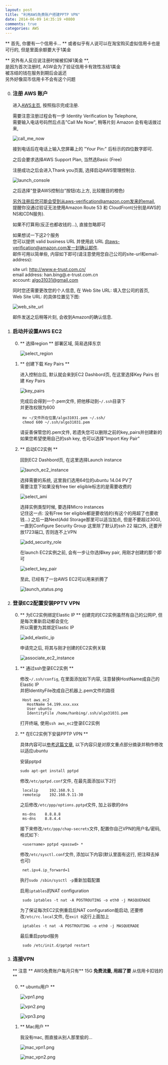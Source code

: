 ```yaml
---
layout: post
title: "利用AWS免费账户搭建PPTP VPN"
date: 2014-06-09 14:35:19 +0800
comments: true
categories: AWS
---
```


** 首先, 你要有一个信用卡...  **
或者似乎有人说可以在淘宝购买虚拟信用卡也是可行的, 但是里面余额要大于1美金

** 另外有人反应说注册时候被扣掉1美金 **,  
是因为首次注册时, ASW会为了验证信用卡有效性冻结1美金  
被冻结的钱在服务到期后会返还  
另外好像双币信用卡不会有这个问题


0. ### 注册 AWS 账户
    进入[AWS主页](http://aws.amazon.com/), 按照指示完成注册.
    
    需要注意注册过程会有一步 Identity Verification by Telephone,  
    需要输入电话号码然后点击"Call Me Now", 稍等片刻 Amazon 会有电话拨过来, 

    ![call_me_now](http://blog-banban.qiniudn.com/call_me_now.png)

    接到电话后在电话上输入您屏幕上的 "Your Pin:" 后标示的四位数字即可.

    之后会要求选择AWS Support Plan, 当然选Basic (Free)

    注册成功之后会进入Thank you页面, 选择启动AWS管理控制台.  

    ![launch_console](http://blog-banban.qiniudn.com/launch_console.png)

    之后选择"登录AWS控制台"按钮(右上方, 比较醒目的橙色)
    
    另外注册后您可能会受到从aws-verification@amazon.com发来的email,  
    提醒你没通过验证无法使用Amazon Route 53 和 CloudFront(分别是AWS的NS和CDN服务).  

    如果不打算用(反正也都收钱的...), 直接忽略即可

    如果想试一下这2个服务  
    您可以提供 valid business URL 并使用此 URL 向aws-verification@amazon.com发一封确认邮件.    
    邮件可用以简单些, 内容如下即可(请注意使用您自己公司的site-url和email-address):
    
    >
      site url:         http://www.e-trust.com.cn/    
      email address:    han.bing@.e-trust.com.cn  
      account:          algo31031@gmail.com  
   
    同时您还需要更改您的个人信息, 在 Web Site URL: 填入您公司的首页,  
    Web Site URL: 的具体位置见下图:
    
    ![web_site_url](http://blog-banban.qiniudn.com/web_site_url.png)
    
    邮件发送之后稍等片刻, 会收到Amazon的确认信息.
    
1. ### 启动并设置AWS EC2
    0. ** 选择region **
        部署区域, 简易选择东京

        ![select_region](http://blog-banban.qiniudn.com/select_region.png)

    1. ** 创建下载 Key Pairs **

        进入控制台后, 默认就会来到EC2 Dashbord页, 在这里选择Key Pairs
        创建 Key Pairs
        
        ![key_pairs](http://blog-banban.qiniudn.com/key_pairs.png)

        完成后会得到一个.pem文件, 把他移动到`~/.ssh`目录下  
        并更改权限为600

            mv ~/文件所在位置/algo31031.pem ~/.ssh/
            chmod 600 ~/.ssh/algo31031.pem
        
        请妥善保管您的.pem文件, 若遗失您可以删除之前的key_pairs并创建新的  
        如果您希望使用自己的ssh key, 也可以选择"Import Key Pair"                         

    2. ** 启动EC2实例 **

        回到EC2 Dashbord页, 在这里选择Launch instance

        ![launch_ec2_instance](http://blog-banban.qiniudn.com/launch_ec2_instance.png)

        选择需要的系统, 这里我们选用64位的ubuntu 14.04 PV了  
        需要注意下如果没有free tier eligible标志的是需要收费的

        ![select_ami](http://blog-banban.qiniudn.com/select_ami.png)

        选择实例类型时候, 要选择Micro instances  
        记住这一点: 没有Free tier eligible都是要收钱的(有这个的用超了也要收钱...)
        之后一路Next(Add Storage那里可以适当加点, 但是不要超过30G), 一直到Configure Security Group
        这里除了默认的ssh 22 端口外, 还要开放1723端口, 否则连不上VPN

        ![add_security_role](http://blog-banban.qiniudn.com/add_security_role.png)

        在launch EC2实例之前, 会有一步让你选择key pair, 用刚才创建的那个即可

        ![select_key_pair](http://blog-banban.qiniudn.com/select_key_pair.png)

        至此, 已经有了一台AWS EC2可以用来折腾了

        ![launch_status.png](http://blog-banban.qiniudn.com/launch_status.png)

2. ### 登录EC2配置安装PPTV VPN
    
    0. ** 为EC2实例绑定Elastic IP **
        创建完的EC2实例虽然有自己的公网IP, 但是每次重新启动都会变化  
        所以需要为其绑定Elastic IP

        ![add_elastic_ip](http://blog-banban.qiniudn.com/add_elastic_ip.png)

        申请完之后, 将其与刚才创建的EC2实例关联

        ![associate_ec2_instance](http://blog-banban.qiniudn.com/associate_ec2_instance.png)

    1. ** 通过ssh登录EC2实例 **

        修改`~/.ssh/config`, 在里面添加如下内容, 注意替换HostName成自己的Elastic IP  
        并把IdentityFile改成自己机器上.pem文件的路径

            Host aws_ec2
              HostName 54.199.xxx.xxx
              User ubuntu
              IdentityFile /home/hanbing/.ssh/algo31031.pem

        打开终端, 使用`ssh aws_ec2`登录EC2实例

    2. ** 在EC2实例下安装PPTP VPN **

        具体内容可以[参考这篇文章](http://www.yzhang.net/blog/2013-03-07-pptp-vpn-ec2.html), 以下内容只是对原文重点部分摘录并稍作修改以适应ubuntu

        安装pptpd

        `sudo apt-get install pptpd`

        修改`/etc/pptpd.conf`文件, 在最先面添加以下2行

            localip     192.168.9.1
            remoteip    192.168.9.11-30

        之后修改`/etc/ppp/options.pptpd`文件, 加上谷歌的dns

            ms-dns    8.8.8.8
            ms-dns    8.8.4.4

        接下来修改`/etc/ppp/chap-secrets`文件, 配置你自己VPN的用户名/密码, 格式如下:

            <username> pptpd <passwd> *

        修改`/etc/sysctl.conf`文件, 添加以下内容(默认里面有这行, 把注释去掉也可)

            net.ipv4.ip_forward=1

        执行`sudo /sbin/sysctl -p`重新加载配置

        启用`iptables`的NAT configuration

            sudo iptables -t nat -A POSTROUTING -o eth0 -j MASQUERADE

        为了保证每次EC2实例重启后NAT configuration能启动, 还要修改`/etc/rc.local`文件, 
        在`exit 0`这行上面加上

            iptables -t nat -A POSTROUTING -o eth0 -j MASQUERADE

        最后重启pptpd服务

            sudo /etc/init.d/pptpd restart

3. ### 连接VPN

    ** 注意 ** AWS免费账户每月只有** 15G **免费流量,  用超了要** 从信用卡扣钱的 **

    0. ** ubuntu用户 **

        ![vpn1.png](http://blog-banban.qiniudn.com/vpn1.png)

        ![vpn2.png](http://blog-banban.qiniudn.com/vpn2.png)

        ![vpn3.png](http://blog-banban.qiniudn.com/vpn3.png)

    1. ** Mac用户 ** 
    
        我没有mac, 图直接从别人那里偷的...

        ![mac_vpn1.png](http://blog-banban.qiniudn.com/pptp-vpn-mac-1.png)
        
        ![mac_vpn2.png](http://blog-banban.qiniudn.com/pptp-vpn-mac-2.png)
